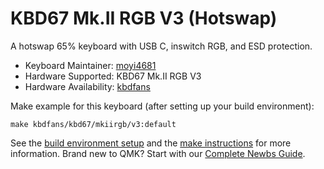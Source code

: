 # KBD67 Mk.II RGB V3 (Hotswap)

A hotswap 65% keyboard with USB C, inswitch RGB, and ESD protection.

* Keyboard Maintainer: [moyi4681](https://github.com/moyi4681)
* Hardware Supported: KBD67 Mk.II RGB V3
* Hardware Availability: [kbdfans](https://kbdfans.myshopify.com/)

Make example for this keyboard (after setting up your build environment):

    make kbdfans/kbd67/mkiirgb/v3:default

See the [build environment setup](https://docs.qmk.fm/#/getting_started_build_tools) and the [make instructions](https://docs.qmk.fm/#/getting_started_make_guide) for more information. Brand new to QMK? Start with our [Complete Newbs Guide](https://docs.qmk.fm/#/newbs).
